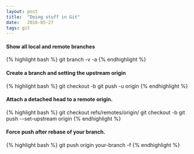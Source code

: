 ```yaml
---
layout: post
title:  "Doing stuff in Git"
date:   2016-05-27
tags: git 
---
```


<h4>Show all local and remote branches</h4>
{% highlight bash %}
git branch -v -a
{% endhighlight %}

<br>
<h4>Create a branch and setting the upstream origin</h4>
{% highlight bash %}
git checkout -b <branch>
git push -u origin <branch>
{% endhighlight %}

<br>
<h4>Attach a detached head to a remote origin.</h4>
{% highlight bash %}
git checkout refs/remotes/origin/<branch>
git checkout -b <branch>
git push --set-upstream origin <branch> 
{% endhighlight %}


<h4>Force push after rebase of your branch.</h4>
{% highlight bash %}
git push origin your-branch -f
{% endhighlight %}

